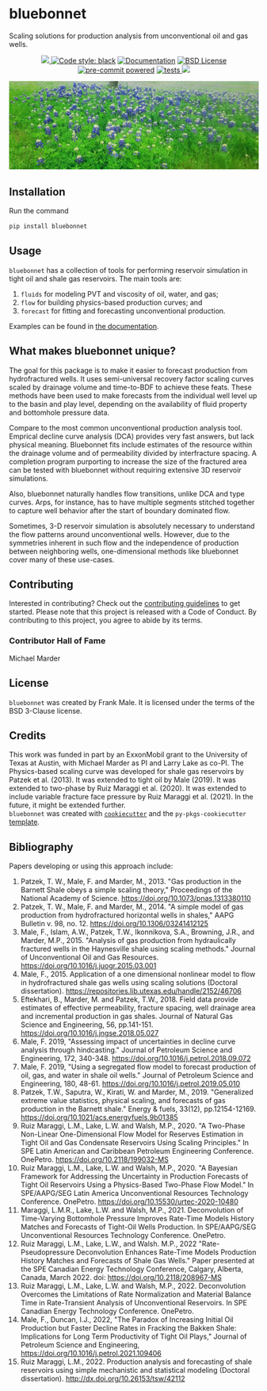 # bluebonnet

Scaling solutions for production analysis from unconventional oil and gas wells.

<p align="center">
<a href="https://codecov.io/gh/frank1010111/bluebonnet" >
 <img src="https://codecov.io/gh/frank1010111/bluebonnet/branch/main/graph/badge.svg?token=2I28WS7LYQ"/>
 </a>
<a href="https://github.com/psf/black"><img src="https://img.shields.io/badge/code%20style-black-000000.svg" alt="Code style: black"></a>
<a href="https://bluebonnet.readthedocs.io/en/latest/?badge=latest"><img src="https://readthedocs.org/projects/bluebonnet/badge/?version=latest" alt="Documentation"></a>
<a href="https://opensource.org/licenses/BSD-3-Clause"><img src="https://img.shields.io/badge/License-BSD_3--Clause-blue.svg" alt="BSD License"></a>
<a href="https://github.com/pre-commit/pre-commit"><img src="https://img.shields.io/badge/pre--commit-enabled-brightgreen?logo=pre-commit&logoColor=white" alt="pre-commit powered"></a>
<a href="https://github.com/frank1010111/bluebonnet/actions/workflows/tests.yml/"> <img src="https://github.com/frank1010111/bluebonnet/actions/workflows/tests.yml/badge.svg" alt="tests">
</a>
<a href="https://pypi.org/project/bluebonnet">
 <img src="https://img.shields.io/pypi/dm/bluebonnet">
</a>
</p>

![bluebonnets in bloom](https://github.com/frank1010111/bluebonnet/raw/main/docs/_static/bluebonnets.jpg)

## Installation

Run the command

```bash
pip install bluebonnet
```

## Usage

`bluebonnet` has a collection of tools for performing reservoir simulation in
tight oil and shale gas reservoirs. The main tools are:

1. `fluids` for modeling PVT and viscosity of oil, water, and gas;
2. `flow` for building physics-based production curves; and
3. `forecast` for fitting and forecasting unconventional production.

Examples can be found in
[the documentation](https://bluebonnet.readthedocs.io/en/latest/flow.html).

## What makes bluebonnet unique?

The goal for this package is to make it easier to forecast production from
hydrofractured wells. It uses semi-universal recovery factor scaling curves
scaled by drainage volume and time-to-BDF to achieve these feats. These methods
have been used to make forecasts from the individual well level up to the basin
and play level, depending on the availability of fluid property and bottomhole
pressure data.

Compare to the most common unconventional production analysis tool. Emprical
decline curve analysis (DCA) provides very fast answers, but lack physical
meaning. Bluebonnet fits include estimates of the resource within the drainage
volume and of permeability divided by interfracture spacing. A completion
program purporting to increase the size of the fractured area can be tested with
bluebonnet without requiring extensive 3D reservoir simulations.

Also, bluebonnet naturally handles flow transitions, unlike DCA and type curves.
Arps, for instance, has to have multiple segments stitched together to capture
well behavior after the start of boundary dominated flow.

Sometimes, 3-D reservoir simulation is absolutely necessary to understand the
flow patterns around unconventional wells. However, due to the symmetries
inherent in such flow and the independence of production between neighboring
wells, one-dimensional methods like bluebonnet cover many of these use-cases.

## Contributing

Interested in contributing? Check out the
[contributing guidelines](https://bluebonnet.readthedocs.io/en/latest/contributing.html)
to get started. Please note that this project is released with a Code of
Conduct. By contributing to this project, you agree to abide by its terms.

### Contributor Hall of Fame

Michael Marder

## License

`bluebonnet` was created by Frank Male. It is licensed under the terms of the
BSD 3-Clause license.

## Credits

This work was funded in part by an ExxonMobil grant to the University of Texas
at Austin, with Michael Marder as PI and Larry Lake as co-PI. The Physics-based
scaling curve was developed for shale gas reservoirs by Patzek et al. (2013). It
was extended to tight oil by Male (2019). It was extended to two-phase by Ruiz
Maraggi et al. (2020). It was extended to include variable fracture face
pressure by Ruiz Maraggi et al. (2021). In the future, it might be extended
further.  
`bluebonnet` was created with
[`cookiecutter`](https://cookiecutter.readthedocs.io/en/latest/) and the
`py-pkgs-cookiecutter`
[template](https://github.com/py-pkgs/py-pkgs-cookiecutter).

## Bibliography

Papers developing or using this approach include:

1. Patzek, T. W., Male, F. and Marder, M., 2013. "Gas production in the Barnett
   Shale obeys a simple scaling theory," Proceedings of the National Academy of
   Science. https://doi.org/10.1073/pnas.1313380110
1. Patzek, T. W., Male, F. and Marder, M., 2014. "A simple model of gas
   production from hydrofractured horizontal wells in shales," AAPG Bulletin v.
   98, no. 12. https://doi.org/10.1306/03241412125
1. Male, F., Islam, A.W., Patzek, T.W., Ikonnikova, S.A., Browning, J.R., and
   Marder, M.P., 2015. "Analysis of gas production from hydraulically fractured
   wells in the Haynesville shale using scaling methods." Journal of
   Unconventional Oil and Gas Resources.
   https://doi.org/10.1016/j.juogr.2015.03.001
1. Male, F., 2015. Application of a one dimensional nonlinear model to flow in
   hydrofractured shale gas wells using scaling solutions (Doctoral
   dissertation). https://repositories.lib.utexas.edu/handle/2152/46706
1. Eftekhari, B., Marder, M. and Patzek, T.W., 2018. Field data provide
   estimates of effective permeability, fracture spacing, well drainage area and
   incremental production in gas shales. Journal of Natural Gas Science and
   Engineering, 56, pp.141-151. https://doi.org/10.1016/j.jngse.2018.05.027
1. Male, F. 2019, "Assessing impact of uncertainties in decline curve analysis
   through hindcasting." Journal of Petroleum Science and Engineering, 172,
   340-348. https://doi.org/10.1016/j.petrol.2018.09.072
1. Male, F. 2019, "Using a segregated flow model to forecast production of oil,
   gas, and water in shale oil wells." Journal of Petroleum Science and
   Engineering, 180, 48-61. https://doi.org/10.1016/j.petrol.2019.05.010
1. Patzek, T.W., Saputra, W., Kirati, W. and Marder, M., 2019. "Generalized
   extreme value statistics, physical scaling, and forecasts of gas production
   in the Barnett shale." Energy & fuels, 33(12), pp.12154-12169.
   https://doi.org/10.1021/acs.energyfuels.9b01385
1. Ruiz Maraggi, L.M., Lake, L.W. and Walsh, M.P., 2020. "A Two-Phase Non-Linear
   One-Dimensional Flow Model for Reserves Estimation in Tight Oil and Gas
   Condensate Reservoirs Using Scaling Principles." In SPE Latin American and
   Caribbean Petroleum Engineering Conference. OnePetro.
   https://doi.org/10.2118/199032-MS
1. Ruiz Maraggi, L.M., Lake, L.W. and Walsh, M.P., 2020. "A Bayesian Framework
   for Addressing the Uncertainty in Production Forecasts of Tight Oil
   Reservoirs Using a Physics-Based Two-Phase Flow Model." In SPE/AAPG/SEG Latin
   America Unconventional Resources Technology Conference. OnePetro.
   https://doi.org/10.15530/urtec-2020-10480
1. Maraggi, L.M.R., Lake, L.W. and Walsh, M.P., 2021. Deconvolution of
   Time-Varying Bottomhole Pressure Improves Rate-Time Models History Matches
   and Forecasts of Tight-Oil Wells Production. In SPE/AAPG/SEG Unconventional
   Resources Technology Conference. OnePetro.
1. Ruiz Maraggi, L.M., Lake, L.W., and Walsh. M.P., 2022 "Rate-Pseudopressure
   Deconvolution Enhances Rate-Time Models Production History Matches and
   Forecasts of Shale Gas Wells." Paper presented at the SPE Canadian Energy
   Technology Conference, Calgary, Alberta, Canada, March 2022. doi:
   https://doi.org/10.2118/208967-MS
1. Ruiz Maraggi, L.M., Lake, L.W. and Walsh, M.P., 2022. Deconvolution Overcomes
   the Limitations of Rate Normalization and Material Balance Time in
   Rate-Transient Analysis of Unconventional Reservoirs. In SPE Canadian Energy
   Technology Conference. OnePetro.
1. Male, F., Duncan, I.J., 2022, "The Paradox of Increasing Initial Oil
   Production but Faster Decline Rates in Fracking the Bakken Shale:
   Implications for Long Term Productivity of Tight Oil Plays," Journal of
   Petroleum Science and Engineering,
   https://doi.org/10.1016/j.petrol.2021.109406
1. Ruiz Maraggi, L.M., 2022. Production analysis and forecasting of shale
   reservoirs using simple mechanistic and statistical modeling (Doctoral
   dissertation). http://dx.doi.org/10.26153/tsw/42112
